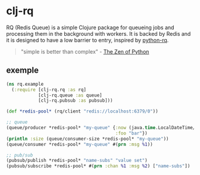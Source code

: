 # clj-rq

RQ (Redis Queue) is a simple Clojure package for queueing jobs and processing them in the background with workers. It is backed by Redis and it is designed to have a low barrier to entry, inspired by [python-rq](https://python-rq.org).

> "simple is better than complex" - [The Zen of Python](https://peps.python.org/pep-0020/)

## exemple

```clojure
(ns rq.example
  (:require [clj-rq.rq :as rq]
            [clj-rq.queue :as queue]
            [clj-rq.pubsub :as pubsub]))

(def *redis-pool* (rq/client "redis://localhost:6379/0"))

;; queue
(queue/producer *redis-pool* "my-queue" {:now (java.time.LocalDateTime/now)
                                         :foo "bar"})
(println :size (queue/consumer-size *redis-pool* "my-queue"))
(queue/consumer *redis-pool* "my-queue" #(prn :msg %1))

;; pub/sub
(pubsub/publish *redis-pool* "name-subs" "value set")
(pubsub/subscribe *redis-pool* #(prn :chan %1 :msg %2) ["name-subs"])
```
